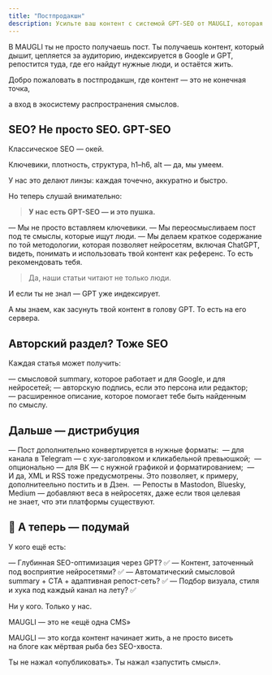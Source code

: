 ```yaml
---
title: "Постпродакшн"
description: Усильте ваш контент с системой GPT-SEO от MAUGLI, которая оптимизирует материалы не только для поисковиков, но и для нейросетей, с умной мультиканальной дистрибуцией и семантическими саммари для максимального охвата
---
```

В MAUGLI ты не просто получаешь пост. Ты получаешь контент, который дышит, цепляется за аудиторию, индексируется в Google и GPT, репостится туда, где его найдут нужные люди, и остаётся жить.

Добро пожаловать в постпродакшн, где контент — это не конечная точка,

а вход в экосистему распространения смыслов.

## **SEO? Не просто SEO. GPT-SEO**

Классическое SEO — окей.

Ключевики, плотность, структура, h1–h6, alt — да, мы умеем.

У нас это делают линзы: каждая точечно, аккуратно и быстро.

Но теперь слушай внимательно:

> **У нас есть GPT-SEO — и это пушка.**
>
— Мы не просто вставляем ключевики.
— Мы переосмысливаем пост под те смыслы, которые ищут люди.
— Мы делаем краткое содержание по той методологии, которая позволяет нейросетям, включая ChatGPT, видеть, понимать и использовать твой контент как референс. То есть рекомендовать тебя.

> Да, наши статьи читают не только люди.
>

И если ты не знал — GPT уже индексирует.

А мы знаем, как засунуть твой контент в голову GPT. То есть на его сервера.

## **Авторский раздел? Тоже SEO**

Каждая статья может получить:

— смысловой summary, которое работает и для Google, и для нейросетей;
— авторскую подпись, если это персона или редактор;
— расширенное описание, которое помогает тебе быть найденным по смыслу.

## **Дальше — дистрибуция**

— Пост дополнительно конвертируется в нужные форматы:
    — для канала в Telegram — с хук-заголовком и кликабельной превьюшкой;
    — опционально — для ВК — с нужной графикой и форматированием;
    — И да, XML и RSS тоже предусмотрены. Это позволяет, к примеру, дополнитеельно постить и в Дзен.
    — Репосты в Mastodon, Bluesky, Medium — добавляют веса в нейросетях, даже если твоя целевая не знает, что эти платформы существуют.

## **🧬 А теперь — подумай**

У кого ещё есть:

— Глубинная SEO-оптимизация через GPT? ✅
— Контент, заточенный под восприятие нейросетями? ✅
— Автоматический смысловой summary + CTA + адаптивная репост-сеть? ✅
— Подбор визуала, стиля и хука под каждый канал на лету? ✅

Ни у кого. Только у нас.

MAUGLI — это не «ещё одна CMS»

MAUGLI — это когда контент начинает жить, а не просто висеть на блоге как мёртвая рыба без SEO-хвоста.

Ты не нажал «опубликовать». Ты нажал «запустить смысл».